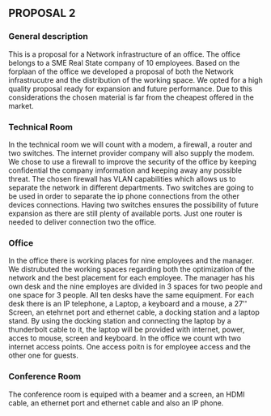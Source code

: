 

## PROPOSAL 2

### General description
This is a proposal for a Network infrastructure of an office. The office belongs to a SME Real State company of 10 employees. 
Based on the forplaan of the office we developed a proposal of both the Network infrastrucutre and the distribution of the working space. We opted for a high quality proposal ready for expansion and future performance. Due to this considerations the chosen material is far from the cheapest offered in the market. 

### Technical Room
In the technical room we will count with a modem, a firewall, a router and two switches.
The internet provider company  will also supply the modem. 
We chose to use a firewall to improve the security of the office by keeping confidential the company imformation and keeping away any possible threat. The chosen firewall has VLAN capabilities which allows us to separate the network in different departments. 
Two switches are going to be used in order to separate the ip phone connections from the other devices connections. Having two switches ensures the possibility of future expansion as there are still plenty of available ports.
Just one router is needed to deliver connection two the office.

### Office
In the office there is working places for nine employees  and the manager. We distrubuted the working spaces regarding both the optimization of the network and the best placement for each employee.
The manager has his own desk and the nine employes are divided in 3 spaces for two people and one space for 3 people. All ten desks have the same equipment.
For each desk there is an IP telephone, a Laptop, a keyboard and a mouse, a 27'' Screen, an etehrnet port and ethernet cable, a docking station and a laptop stand.
By using the docking station and connecting the laptop by a thunderbolt cable to it, the laptop will be provided with internet, power, acces to mouse, screen and keyboard. 
In the office we count wth two internet access points. One access poitn is for employee access and the other one for guests.

### Conference Room
The conference room is equiped with a beamer and a screen, an HDMI cable, an ethernet port and ethernet cable and also an IP phone.

> 

